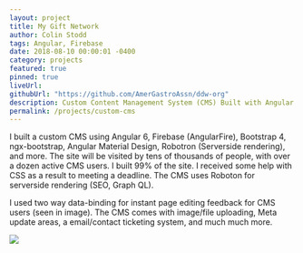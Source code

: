 ```yaml
---
layout: project
title: My Gift Network
author: Colin Stodd
tags: Angular, Firebase
date: 2018-08-10 00:00:01 -0400
category: projects
featured: true
pinned: true
liveUrl:
githubUrl: "https://github.com/AmerGastroAssn/ddw-org"
description: Custom Content Management System (CMS) Built with Angular 6, Bootstrap 4, Firebase and much more...
permalink: /projects/custom-cms
---
```


I built a custom CMS using Angular 6, Firebase (AngularFire), Bootstrap 4, ngx-bootstrap, Angular Material Design, Robotron (Serverside rendering), and more. The site will be visited by tens of thousands of people, with over a dozen active CMS users. I built 99% of the site. I received some help with CSS as a result to meeting a deadline. The CMS uses Roboton for serverside rendering (SEO, Graph QL).

I used two way data-binding for instant page editing feedback for CMS users (seen in image). The CMS comes with image/file uploading, Meta update areas, a email/contact ticketing system, and much much more.

<img src="https://res.cloudinary.com/colinstodd-com/image/upload/gsuzeydqlrkntgdxofcc.png" class="image fit">